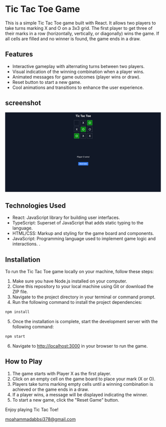 # Tic Tac Toe Game

This is a simple Tic Tac Toe game built with React. It allows two players to take turns marking X and O on a 3x3 grid. The first player to get three of their marks in a row (horizontally, vertically, or diagonally) wins the game. If all cells are filled and no winner is found, the game ends in a draw.

## Features

- Interactive gameplay with alternating turns between two players.
- Visual indication of the winning combination when a player wins.
- Animated messages for game outcomes (player wins or draw).
- Reset button to start a new game.
- Cool animations and transitions to enhance the user experience.

## screenshot

![screenshot](./public/images/s1.png)

## Technologies Used

- React: JavaScript library for building user interfaces.
- TypeScript: Superset of JavaScript that adds static typing to the language.
- HTML/CSS: Markup and styling for the game board and components.
- JavaScript: Programming language used to implement game logic and interactions.
  .

## Installation

To run the Tic Tac Toe game locally on your machine, follow these steps:

1. Make sure you have Node.js installed on your computer.
2. Clone this repository to your local machine using Git or download the ZIP file.
3. Navigate to the project directory in your terminal or command prompt.
4. Run the following command to install the project dependencies:

```bash
npm install
```

5. Once the installation is complete, start the development server with the following command:

```bash
npm start
```

6. Navigate to <http://localhost:3000> in your browser to run the game.

## How to Play

1. The game starts with Player X as the first player.
2. Click on an empty cell on the game board to place your mark (X or O).
3. Players take turns marking empty cells until a winning combination is achieved or the game ends in a draw.
4. If a player wins, a message will be displayed indicating the winner.
5. To start a new game, click the "Reset Game" button.

Enjoy playing Tic Tac Toe!

moahammadabbsi378@gmail.com
